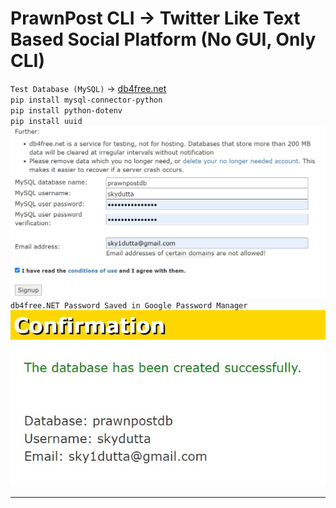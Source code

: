 # PrawnPost CLI -> Twitter Like Text Based Social Platform (No GUI, Only CLI)

`Test Database (MySQL)` -> [db4free.net](https://www.db4free.net/phpmyadmin)  
`pip install mysql-connector-python`  
`pip install python-dotenv`  
`pip install uuid`  
![DB4Free](./assets/db4free.NET.jpg)  
`db4free.NET Password Saved in Google Password Manager`  
![DB4Free](./assets/db4free.NET-2.jpg)  
<hr>
